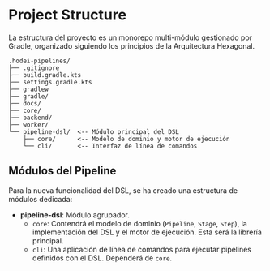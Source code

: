 # Project Structure

La estructura del proyecto es un monorepo multi-módulo gestionado por Gradle, organizado siguiendo los principios de la Arquitectura Hexagonal.

```
.hodei-pipelines/
├── .gitignore
├── build.gradle.kts
├── settings.gradle.kts
├── gradlew
├── gradle/
├── docs/
├── core/
├── backend/
├── worker/
└── pipeline-dsl/  <-- Módulo principal del DSL
    ├── core/      <-- Modelo de dominio y motor de ejecución
    └── cli/       <-- Interfaz de línea de comandos
```

## Módulos del Pipeline

Para la nueva funcionalidad del DSL, se ha creado una estructura de módulos dedicada:

- **pipeline-dsl**: Módulo agrupador.
  - `core`: Contendrá el modelo de dominio (`Pipeline`, `Stage`, `Step`), la implementación del DSL y el motor de ejecución. Esta será la librería principal.
  - `cli`: Una aplicación de línea de comandos para ejecutar pipelines definidos con el DSL. Dependerá de `core`.